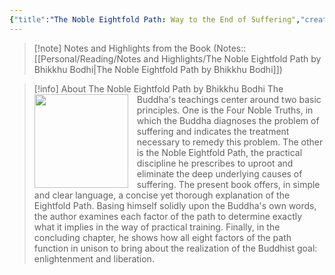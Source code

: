```yaml
---
{"title":"The Noble Eightfold Path: Way to the End of Suffering","created":"2021-06-30T00:00:00+06:00","updated":"2023-01-26T16:37:12+06:00","read_at":["2021-08-30T00:00:00+06:00"],"read_count":1,"authors":["Bhikkhu Bodhi"],"isbn10":"192870607X","status":"Read","rating":5,"dg-publish":true,"cover":"https://books.google.com/books/content?id=--vzVMVPHJMC&printsec=frontcover&img=1&zoom=1&edge=curl&source=gbs_api","tags":["buddhism","religion"],"permalink":"/personal/reading/books/read/the-noble-eightfold-path-by-bhikkhu-bodhi/","dgPassFrontmatter":true,"noteIcon":""}
---
```



> [!note] Notes and Highlights from the Book
> (Notes:: [[Personal/Reading/Notes and Highlights/The Noble Eightfold Path by Bhikkhu Bodhi\|The Noble Eightfold Path by Bhikkhu Bodhi]])

> [!info] About The Noble Eightfold Path by Bhikkhu Bodhi
><img src="https://books.google.com/books/content?id=--vzVMVPHJMC&printsec=frontcover&img=1&zoom=1&edge=curl&source=gbs_api" style="float: left; margin-right: 1em;width: 150px; height: auto;" /> The Buddha's teachings center around two basic principles. One is the Four Noble Truths, in which the Buddha diagnoses the problem of suffering and indicates the treatment necessary to remedy this problem. The other is the Noble Eightfold Path, the practical discipline he prescribes to uproot and eliminate the deep underlying causes of suffering. The present book offers, in simple and clear language, a concise yet thorough explanation of the Eightfold Path. Basing himself solidly upon the Buddha's own words, the author examines each factor of the path to determine exactly what it implies in the way of practical training. Finally, in the concluding chapter, he shows how all eight factors of the path function in unison to bring about the realization of the Buddhist goal: enlightenment and liberation.